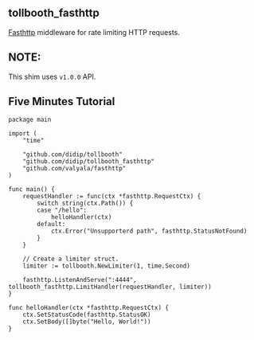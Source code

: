 ## tollbooth_fasthttp

[Fasthttp](https://github.com/valyala/fasthttp) middleware for rate limiting HTTP requests.


## NOTE:

This shim uses `v1.0.0` API.


## Five Minutes Tutorial

```
package main

import (
	"time"

	"github.com/didip/tollbooth"
	"github.com/didip/tollbooth_fasthttp"
	"github.com/valyala/fasthttp"
)

func main() {
	requestHandler := func(ctx *fasthttp.RequestCtx) {
		switch string(ctx.Path()) {
		case "/hello":
			helloHandler(ctx)
		default:
			ctx.Error("Unsupporterd path", fasthttp.StatusNotFound)
		}
	}

	// Create a limiter struct.
	limiter := tollbooth.NewLimiter(1, time.Second)

	fasthttp.ListenAndServe(":4444", tollbooth_fasthttp.LimitHandler(requestHandler, limiter))
}

func helloHandler(ctx *fasthttp.RequestCtx) {
	ctx.SetStatusCode(fasthttp.StatusOK)
	ctx.SetBody([]byte("Hello, World!"))
}
```